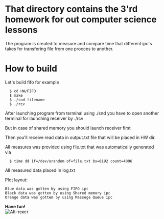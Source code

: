 # That directory contains the 3'rd homework for out computer science lessons

The program is created to measure and compare time that different ipc's takes for transfering file from one procces to another. 

# How to build

Let's build fifo for example

```terminal    
  $ cd HW/FIFO    
  $ make    
  $ ./snd filename
  $ ./rcv
  ```
  
  After launching program from terminal using ./snd you have to open another terminal for launching receiver by ./rcv
  
  But in case of shared memory you should launch receiver first
   
  Then you'll receive read data in output.txt file that will be placed in HW dir.
  
  All measures was provided using file.txt that was automatically generated via 
  
```terminal
  $ time dd if=/dev/urandom of=file.txt bs=8192 count=4096  
  ```
  
  All measured data placed in log.txt      
  
  Plot layout:
  
    Blue data was gotten by using FIFO ipc
    Black data was gotten by using Shared memory ipc
    Orange data was gotten by using Massege Queue ipc

**Have fun!**     
![Alt-текст](https://i.pinimg.com/originals/11/4a/f8/114af8f8aea2294641f950ed3dd85f46.jpg)
